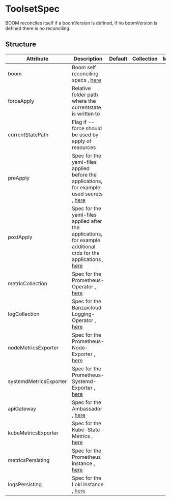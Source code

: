 # ToolsetSpec 
 

 BOOM reconciles itself if a boomVersion is defined, if no boomVersion is defined there is no reconciling.


## Structure 
 

| Attribute              | Description                                                                                                                       | Default | Collection | Map  |
| ---------------------- | --------------------------------------------------------------------------------------------------------------------------------- | ------- | ---------- | ---  |
| boom                   | Boom self reconciling specs , [here](Boom/Boom.md)                                                                                |         |            |      |
| forceApply             | Relative folder path where the currentstate is written to                                                                         |         |            |      |
| currentStatePath       | Flag if --force should be used by apply of resources                                                                              |         |            |      |
| preApply               | Spec for the yaml-files applied before the applications, for example used secrets , [here](Apply/Apply.md)                        |         |            |      |
| postApply              | Spec for the yaml-files applied after the applications, for example additional crds for the applications , [here](Apply/Apply.md) |         |            |      |
| metricCollection       | Spec for the Prometheus-Operator , [here](MetricCollection/MetricCollection.md)                                                   |         |            |      |
| logCollection          | Spec for the Banzaicloud Logging-Operator , [here](LogCollection/LogCollection.md)                                                |         |            |      |
| nodeMetricsExporter    | Spec for the Prometheus-Node-Exporter , [here](NodeMetricsExporter/NodeMetricsExporter.md)                                        |         |            |      |
| systemdMetricsExporter | Spec for the Prometheus-Systemd-Exporter , [here](SystemdMetricsExporter/SystemdMetricsExporter.md)                               |         |            |      |
| apiGateway             | Spec for the Ambassador , [here](APIGateway/APIGateway.md)                                                                        |         |            |      |
| kubeMetricsExporter    | Spec for the Kube-State-Metrics , [here](KubeMetricsExporter/KubeMetricsExporter.md)                                              |         |            |      |
| metricsPersisting      | Spec for the Prometheus instance , [here](MetricsPersisting/MetricsPersisting.md)                                                 |         |            |      |
| logsPersisting         | Spec for the Loki instance , [here](LogsPersisting/LogsPersisting.md)                                                             |         |            |      |